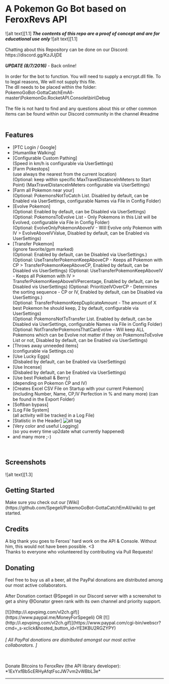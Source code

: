 <!-- define warning icon -->
[1.1]: http://i.imgur.com/M4fJ65n.png (ATTENTION)
[1.2]: http://i.imgur.com/NNcGs1n.png (BTC)
[1.3]: http://i.epvpimg.com/ZTsdb.png (SCREENSHOT)
<!-- title -->
<h1>A Pokemon Go Bot based on FeroxRevs API</h1>
<!-- disclaimer -->
![alt text][1.1]<strong><em> The contents of this repo are a proof of concept and are for educational use only </em></strong>![alt text][1.1]<br />
<br />
Chatting about this Repository can be done on our Discord: https://discord.gg/KzJUjDE <br/>
<br/>
<strong><em>UPDATE (8/7/2016)</em></strong> - Back online!<br />
<br />
In order for the bot to function. You will need to supply a encrypt.dll file. To to legal reasons, We will not supply this file.<br/>
The dll needs to be placed within the folder:<br/>
PokemoGoBot-GottaCatchEmAll-master\PokemonGo.RocketAPI.Console\bin\Debug<br/>
<br/>
The file is not hard to find and any questions about this or other common items can be found within our Discord community in the channel #readme<br/>
<br />

<h2><a name="features">Features</a></h2>
 
 - [PTC Login / Google]
 - [Humanlike Walking]<br />
 - [Configurable Custom Pathing]<br />
   (Speed in km/h is configurable via UserSettings)
 - [Farm Pokestops]<br />
   (use always the nearest from the current location)<br />
   (Optional: keep within specific MaxTravelDistanceInMeters to Start Point) (MaxTravelDistanceInMeters configurable via UserSettings)
 - [Farm all Pokemon near your]<br />
   (Optional: PokemonsNotToCatch List. Disabled by default, can be Enabled via UserSettings, configurable Names via File in Config Folder)
 - [Evolve Pokemon]<br />
   (Optional: Enabled by default, can be Disabled via UserSettings)<br />
   (Optional: PokemonsToEvolve List - Only Pokemons in this List will be Evolved, configurable via File in Config Folder)<br />
   (Optional: EvolveOnlyPokemonAboveIV - Will Evolve only Pokemon with IV > EvolveAboveIVValue, Disabled by default, can be Enabled vis UserSettings)
 - [Transfer Pokemon]<br />
   (ignore favorite/gym marked)<br />
   (Optional: Enabled by default, can be Disabled via UserSettings.)<br />
   (Optional: UseTransferPokemonKeepAboveCP - Keeps all Pokemon with CP > TransferPokemonKeepAboveCP, Enabled by default, can be Disabled vis UserSettings)
   (Optional: UseTransferPokemonKeepAboveIV - Keeps all Pokemon with IV > TransferPokemonKeepAboveIVPercentage, Enabled by default, can be Disabled vis UserSettings)
   (Optional: PrioritizeIVOverCP - Determines the sorting sequence - CP or IV, Enabled by default, can be Disabled via UserSettings.)<br />
   (Optional: TransferPokemonKeepDuplicateAmount - The amount of X best Pokemon he should keep, 2 by default, configurable via UserSettings)<br />
   (Optional: PokemonsNotToTransfer List. Enabled by default, can be Disabled via UserSettings, configurable Names via File in Config Folder)
   (Optional: NotTransferPokemonsThatCanEvolve - Will keep ALL Pokemons which can be Evolve not matter if they on PokemonsToEvolve List or not, Disabled by default, can be Enabled via UserSettings)
 - [Throws away unneeded items]<br />
   (configurable via Settings.cs)
 - [Use Lucky Eggs]<br />
   (Disbaled by default, can be Enabled via UserSettings)
 - [Use Incense]<br />
   (Disbaled by default, can be Enabled via UserSettings)
 - [Use best Pokeball & Berry]<br />
   (depending on Pokemon CP and IV)
 - [Creates Excel CSV File on Startup with your current Pokemon]<br />
   (including Number, Name, CP,IV Perfection in % and many more) (can be found in the Export Folder)
 - [Softban bypass]
 - [Log File System]<br />
   (all activity will be tracked in a Log File)
 - [Statistic in the Header] ![alt tag](https://github.com/Spegeli/Pokemon-Go-Rocket-API/blob/master/StatisticScreenshot.png)
 - [Very color and useful Logging]<br />
   (so you every time up2date what currently happened)
 - and many more ;-)
<br/>

<h2><a name="screenshots">Screenshots</a></h2>
![alt text][1.3]
<br/>

<h2><a name="getting-started">Getting Started</a></h2>
Make sure you check out our [Wiki](https://github.com/Spegeli/PokemoGoBot-GottaCatchEmAll/wiki) to get started.
<br/>

<h2><a name="credits">Credits</a></h2>
A big thank you goes to Feroxs' hard work on the API & Console. Without him, this would not have been possible. <3
<br/>
Thanks to everyone who volunteered by contributing via Pull Requests!

<h2><a name="donating">Donating</a></h2>
<a name="paypal">Feel free to buy us all a beer, all the PayPal donations are distributed among our most active collaborators.<br />
<br />
After Donation contact @Spegeli in our Discord server with a screenshot to get a shiny @Donator green rank with its own channel and priority support.</a><br/>
<br />
[![](http://i.epvpimg.com/vI2ch.gif)](https://www.paypal.me/MoneyForSpegeli) OR 
[![](http://i.epvpimg.com/vI2ch.gif)](https://www.paypal.com/cgi-bin/webscr?cmd=_s-xclick&hosted_button_id=YE3KBU2RGZYPY) <br/>

<h6><em>[ All PayPal donations are distributed amongst our most active collaborators. ]</em></h6><br/>
<a name="btc">Donate Bitcoins to FeroxRev (the API library developer): *1ExYxfBb5cERHyAfqtFscJW7vm2vWBbL3e*</a><br/>

<hr/>